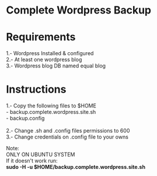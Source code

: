 # Complete Wordpress Backup

# Requirements

1.- Wordpress Installed & configured <br>
2.- At least one wordpress blog <br>
3.- Wordpress blog DB named equal blog

# Instructions

1.- Copy the following files to $HOME <br>
    - backup.complete.wordpress.site.sh <br>
    - backup.config <br>
    <br>
2.- Change .sh and .config files permissions to 600 <br>
3.- Change credentials on .config file to your owns

Note: <br>
ONLY ON UBUNTU SYSTEM <br>
If it doesn't work run: <br>
<b>sudo -H -u <user> $HOME/backup.complete.wordpress.site.sh</b>
